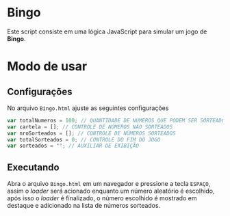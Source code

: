 # Bingo
Este script consiste em uma lógica JavaScript para simular um jogo de **Bingo**.

# Modo de usar
## Configurações
No arquivo `Bingo.html` ajuste as seguintes configurações
```javascript
var totalNumeros = 100; // QUANTIDADE DE NÚMEROS QUE PODEM SER SORTEADOS
var cartela = []; // CONTROLE DE NÚMEROS NÃO SORTEADOS
var nroSorteados = []; // CONTROLE DE NÚMEROS SORTEADOS
var totalSorteados = 0; // CONTROLE DO FIM DO JOGO
var sorteados = ""; // AUXILIAR DE EXIBIÇÃO
```
## Executando
Abra o arquivo `Bingo.html` em um navegador e pressione a tecla `ESPAÇO`, assim o _loader_ será acionado enquanto um número aleatório é escolhido, após isso o _loader_ é finalizado, o número escolhido é mostrado em destaque e adicionado na lista de números sorteados.
